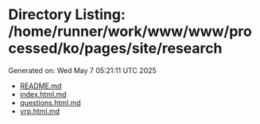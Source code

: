 # Directory Listing: /home/runner/work/www/www/processed/ko/pages/site/research
Generated on: Wed May  7 05:21:11 UTC 2025

- [README.md](README.md)
- [index.html.md](index.html.md)
- [questions.html.md](questions.html.md)
- [vrp.html.md](vrp.html.md)
